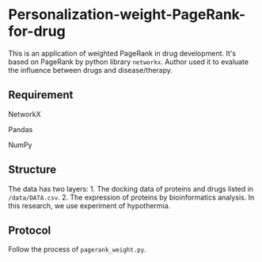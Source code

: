 # Personalization-weight-PageRank-for-drug

This is an application of weighted PageRank in drug development. It's based on PageRank by python library `networkx`. Author used it to evaluate the influence between drugs and disease/therapy.

## Requirement

NetworkX

Pandas

NumPy

## Structure

The data has two layers: 1. The docking data of proteins and drugs listed in `/data/DATA.csv`. 2. The expression of proteins by bioinformatics analysis. In this research, we use experiment of hypothermia.

## Protocol

Follow the process of `pagerank_weight.py`.
